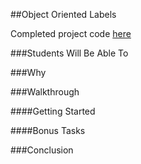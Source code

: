 ##Object Oriented Labels


Completed project code [here]()


###Students Will Be Able To


###Why


###Walkthrough


####Getting Started


####Bonus Tasks


###Conclusion
